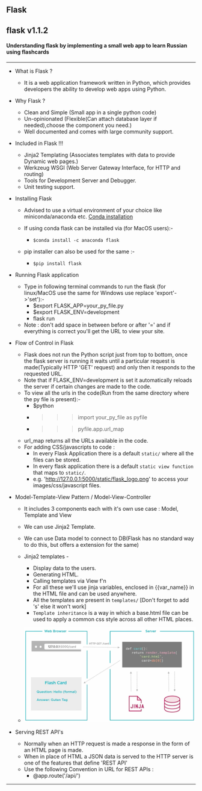 ## Flask

**flask v1.1.2**
---
#### Understanding flask by implementing a small web app to learn Russian using flashcards
---
* What is Flask ?
  * It is a web application framework written in Python, which provides developers the ability to develop web apps using Python.

* Why Flask ?
  * Clean and Simple (Small app in a single python code)
  * Un-opinionated (Flexible(Can attach database layer if needed),choose the component you need.)
  * Well documented and comes with large community support.

* Included in Flask !!!
  * Jinja2 Templating (Associates templates with data to provide Dynamic web pages.)
  * Werkzeug WSGI (Web Server Gateway Interface, for HTTP and routing)
  * Tools for Development Server and Debugger.
  * Unit testing support.

* Installing Flask
  * Advised to use a virtual environment of your choice like miniconda/anaconda etc. [Conda installation](https://docs.conda.io/projects/conda/en/latest/user-guide/install/)
  * If using conda flask can be installed via (for MacOS users):-
    * `$conda install -c anaconda flask `

  * pip installer can also be used for the same :-
    * `$pip install flask`

* Running Flask application
  * Type in following terminal commands to run the flask (for linux/MacOS use the same for Windows use replace 'export'->'set'):-
    * $export FLASK_APP=your_py_file.py
    * $export FLASK_ENV=development
    * flask run
  * Note : don't add space in between before or after '=' and if everything is correct you'll get the URL to view your site.

* Flow of Control in Flask
  * Flask does not run the Python script just from top to bottom, once the flask server is running it waits until a particular request is made(Typically HTTP 'GET' request) and only then it responds to the requested URL.
  * Note that if FLASK_ENV=development is set it automatically reloads the server if certain changes are made to the code.
  * To view all the urls in the code(Run from the same directory where the py file is present):-
    * $python
    * >>> import your_py_file as pyfile
    * >>> pyfile.app.url_map
  * url_map returns all the URLs available in the code.
  * For adding CSS/javascripts to code :
    * In every Flask Application there is a default `static/` where all the files can be stored.
    * In every flask application there is a default `static view function` that maps to `static/`.
    * e.g. 'http://127.0.0.1:5000/static/flask_logo.png' to access your images/css/javascript files.

* Model-Template-View Pattern / Model-View-Controller
  * It includes 3 components each with it's own use case : Model, Template and View
  * We can use Jinja2 Template.
  * We can use Data model to connect to DB(Flask has no standard way to do this, but offers a extension for the same)
  * Jinja2 templates -
    * Display data to the users.
    * Generating HTML.
    * Calling templates via View f'n
    * For all these we'll use jinja variables, enclosed in {{var_name}} in the HTML file and can be used anywhere.
    * All the templates are present in `templates/` [Don't forget to add 's' else it won't work]
    * `Template inheritance` is a way in which a base.html file can be used to apply a common css style across all other HTML places.

  * ![General Architecture for MTV](/images/architecture_MTV.png)

* Serving REST API's
  * Normally when an HTTP request is made a response in the form of an HTML page is made.
  * When in place of HTML a JSON data is served to the HTTP server is one of the features that define 'REST API'
  * Use the following Convention in URL for REST APIs :
    * @app.route('/api/<yoururl>')





---
